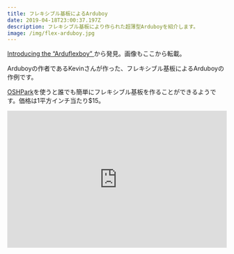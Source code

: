 ```yaml
---
title: フレキシブル基板によるArduboy
date: 2019-04-18T23:00:37.197Z
description: フレキシブル基板により作られた超薄型Arduboyを紹介します。
image: /img/flex-arduboy.jpg
---
```

[Introducing the “Arduflexboy”](https://blog.hackster.io/introducing-the-arduflexboy-b482daddc13d)から発見。画像もここから転載。

Arduboyの作者であるKevinさんが作った、フレキシブル基板によるArduboyの作例です。

[OSHPark](https://docs.oshpark.com/services/flex/)を使うと誰でも簡単にフレキシブル基板を作ることができるようです。価格は1平方インチ当たり$15。

<iframe width="100%" height="315" src="https://www.youtube.com/embed/XdVY5lU0AwI" frameborder="0" allow="accelerometer; autoplay; encrypted-media; gyroscope; picture-in-picture" allowfullscreen></iframe>
